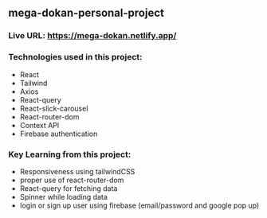 ## mega-dokan-personal-project

### Live URL: https://mega-dokan.netlify.app/

### Technologies used in this project:
* React
* Tailwind
* Axios
* React-query
* React-slick-carousel
* React-router-dom
* Context API
* Firebase authentication

### Key Learning from this project:
* Responsiveness using tailwindCSS
* proper use of react-router-dom
* React-query for fetching data
* Spinner while loading data
* login or sign up user using firebase (email/password and google pop up)